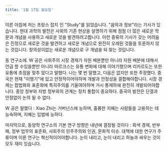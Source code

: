 ```yaml
---
title: '1월 17일 월요일'
---
```

이른 아침에 저는 프랑스 잡지 인 "Study"를 읽었습니다. "음악과 정보"라는 기사가 있습니다. 현대 과학의 발전은 사회의 기존 현상을 설명하기 위해 점점 더 많은 새로운 학문과 개념을 사용하고 새로운 것을 발견하려고합니다. 이런 종류의 기사가 갖는 어려움은 진정으로 새로운 것을 발견하고 새로운 개념으로 완전히 오래된 것들을 토론하지 않는 것입니다. 창의성이없는 새로운 개념으로 구 개념을 되 찾는 것입니다.

동 연구소에. W 공은 사회주의 시장 경제가 자원 배분뿐만 아니라 자원 배분에 대해서 언급 할 수있을뿐만 아니라 마르크스는 유통 변화에 대해 이야기했으며 리카르도는 또한 유통에 초점을 맞추 었다고 말했다. 나는 몇 번 말했고, 다음은 없지만 또한 주장했다. 중국은 현재 "이행기"에 있고 안정적이어야하며 개발과 안정성을 결합해야합니다. 시장 경제는 합법화와 표준화에 특히주의를 기울여야하며 거시 통제하에 완전히 개발되어야합니다. 중앙 정부와 지방 정부와의 관계는 정치 통합이 중요하다. 중국의 발전은 단결과 안정없이 논의 될 수 없다.

W 공은 말했다 : Xiao Zhi는 거버넌스에 능하며, 훌륭한 지혜는 사람들을 고용하는 데 능숙하며, 지혜는 입법에 능하다.

마지막으로, 동양학 연구소의 기본 연구 방향은 내년에 결정될 것이다 : 회색 경제, 반부패, 정부 업무의 표준화, 사회주의 민주주의와 인권, 문화적 이슈. 대책에 대한 연구가 주류이며 이론 연구는 혁신적이어야합니다. 눈이 내리고, 눈이 내리고 하늘과 싸우는 것이 모두 재미 있습니다.